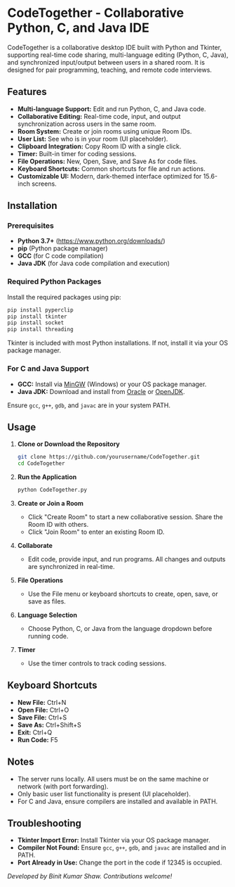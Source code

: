 # CodeTogether - Collaborative Python, C, and Java IDE

CodeTogether is a collaborative desktop IDE built with Python and Tkinter, supporting real-time code sharing, multi-language editing (Python, C, Java), and synchronized input/output between users in a shared room. It is designed for pair programming, teaching, and remote code interviews.

## Features

- **Multi-language Support:** Edit and run Python, C, and Java code.
- **Collaborative Editing:** Real-time code, input, and output synchronization across users in the same room.
- **Room System:** Create or join rooms using unique Room IDs.
- **User List:** See who is in your room (UI placeholder).
- **Clipboard Integration:** Copy Room ID with a single click.
- **Timer:** Built-in timer for coding sessions.
- **File Operations:** New, Open, Save, and Save As for code files.
- **Keyboard Shortcuts:** Common shortcuts for file and run actions.
- **Customizable UI:** Modern, dark-themed interface optimized for 15.6-inch screens.

## Installation

### Prerequisites

- **Python 3.7+** (https://www.python.org/downloads/)
- **pip** (Python package manager)
- **GCC** (for C code compilation)
- **Java JDK** (for Java code compilation and execution)

### Required Python Packages

Install the required packages using pip:

```sh
pip install pyperclip
pip install tkinter
pip install socket
pip install threading
```

Tkinter is included with most Python installations. If not, install it via your OS package manager.

### For C and Java Support

- **GCC:** Install via [MinGW](http://www.mingw.org/) (Windows) or your OS package manager.
- **Java JDK:** Download and install from [Oracle](https://www.oracle.com/java/technologies/downloads/) or [OpenJDK](https://openjdk.java.net/install/).

Ensure `gcc`, `g++`, `gdb`, and `javac` are in your system PATH.

## Usage

1. **Clone or Download the Repository**

   ```sh
   git clone https://github.com/yourusername/CodeTogether.git
   cd CodeTogether
   ```

2. **Run the Application**

   ```sh
   python CodeTogether.py
   ```

3. **Create or Join a Room**
   - Click "Create Room" to start a new collaborative session. Share the Room ID with others.
   - Click "Join Room" to enter an existing Room ID.

4. **Collaborate**
   - Edit code, provide input, and run programs. All changes and outputs are synchronized in real-time.

5. **File Operations**
   - Use the File menu or keyboard shortcuts to create, open, save, or save as files.

6. **Language Selection**
   - Choose Python, C, or Java from the language dropdown before running code.

7. **Timer**
   - Use the timer controls to track coding sessions.

## Keyboard Shortcuts

- **New File:** Ctrl+N
- **Open File:** Ctrl+O
- **Save File:** Ctrl+S
- **Save As:** Ctrl+Shift+S
- **Exit:** Ctrl+Q
- **Run Code:** F5

## Notes

- The server runs locally. All users must be on the same machine or network (with port forwarding).
- Only basic user list functionality is present (UI placeholder).
- For C and Java, ensure compilers are installed and available in PATH.

## Troubleshooting

- **Tkinter Import Error:** Install Tkinter via your OS package manager.
- **Compiler Not Found:** Ensure `gcc`, `g++`, `gdb`, and `javac` are installed and in PATH.
- **Port Already in Use:** Change the port in the code if 12345 is occupied.



*Developed by Binit Kumar Shaw. Contributions welcome!*
